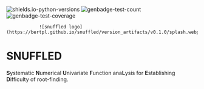 <!--START_SECTION:images-->
![shields.io-python-versions](https://img.shields.io/badge/python-3.10%20%7C%203.11%20%7C%203.12%20%7C%203.13-blue)
                ![genbadge-test-count](https://bertpl.github.io/snuffled/version_artifacts/v0.1.0/badge-tests.svg)
                ![genbadge-test-coverage](https://bertpl.github.io/snuffled/version_artifacts/v0.1.0/badge-coverage.svg)

                ![snuffled logo](https://bertpl.github.io/snuffled/version_artifacts/v0.1.0/splash.webp)
<!--END_SECTION:images-->

# SNUFFLED
**S**ystematic **N**umerical **U**nivariate **F**unction ana**L**ysis for **E**stablishing **D**ifficulty of root-finding.